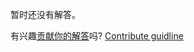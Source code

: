 
暂时还没有解答。

有兴趣[贡献你的解答](https://github.com/BFEdev/BFE.dev-solutions/blob/main/typescript/Euqual-A-B_zh.md)吗? [Contribute guidline](https://github.com/BFEdev/BFE.dev-solutions#how-to-contribute)

